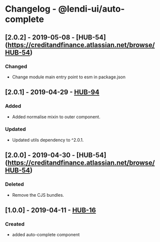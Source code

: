 # Changelog - @lendi-ui/auto-complete

## [2.0.2] - 2019-05-08 - [HUB-54] (https://creditandfinance.atlassian.net/browse/HUB-54)
 
### Changed
- Change module main entry point to esm in package.json

## [2.0.1] - 2019-04-29 - [HUB-94](https://creditandfinance.atlassian.net/browse/HUB-94)
### Added
- Added normalise mixin to outer component.
### Updated
- Updated utils dependency to ^2.0.1.

## [2.0.0] - 2019-04-30 - [HUB-54] (https://creditandfinance.atlassian.net/browse/HUB-54)
### Deleted
- Remove the CJS bundles.

## [1.0.0] - 2019-04-11 - [HUB-16](https://creditandfinance.atlassian.net/browse/HUB-16)
### Created
- added auto-complete component